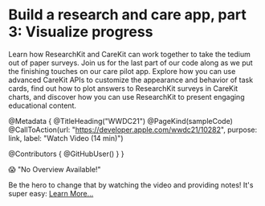 # Build a research and care app, part 3: Visualize progress

Learn how ResearchKit and CareKit can work together to take the tedium out of paper surveys. Join us for the last part of our code along as we put the finishing touches on our care pilot app. Explore how you can use advanced CareKit APIs to customize the appearance and behavior of task cards, find out how to plot answers to ResearchKit surveys in CareKit charts, and discover how you can use ResearchKit to present engaging educational content.

@Metadata {
   @TitleHeading("WWDC21")
   @PageKind(sampleCode)
   @CallToAction(url: "https://developer.apple.com/wwdc21/10282", purpose: link, label: "Watch Video (14 min)")

   @Contributors {
      @GitHubUser(<replace this with your GitHub handle>)
   }
}

😱 "No Overview Available!"

Be the hero to change that by watching the video and providing notes! It's super easy:
 [Learn More…](https://wwdcnotes.github.io/WWDCNotes/documentation/wwdcnotes/contributing)

